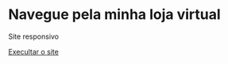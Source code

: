 # Navegue pela minha loja virtual

Site responsivo
 
 <a href="https://matheusdclima.github.io/Loja.Virtual/"> Execultar o site </a>
